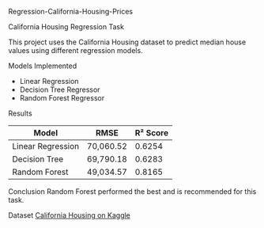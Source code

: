 Regression-California-Housing-Prices


 California Housing Regression Task

This project uses the California Housing dataset to predict median house values using different regression models.

Models Implemented
- Linear Regression
- Decision Tree Regressor
- Random Forest Regressor

 Results

| Model             | RMSE       | R² Score |
|------------------|------------|----------|
| Linear Regression| 70,060.52  | 0.6254   |
| Decision Tree    | 69,790.18  | 0.6283   |
| Random Forest    | 49,034.57  | 0.8165   |

 Conclusion
Random Forest performed the best and is recommended for this task.

 Dataset
[California Housing on Kaggle](https://www.kaggle.com/datasets/camnugent/california-housing-prices)
